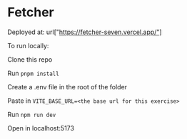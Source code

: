 # Fetcher

Deployed at:
url["https://fetcher-seven.vercel.app/"]

To run locally:

Clone this repo

Run `pnpm install`

Create a .env file in the root of the folder

Paste in `VITE_BASE_URL=<the base url for this exercise>`

Run `npm run dev`

Open in localhost:5173
